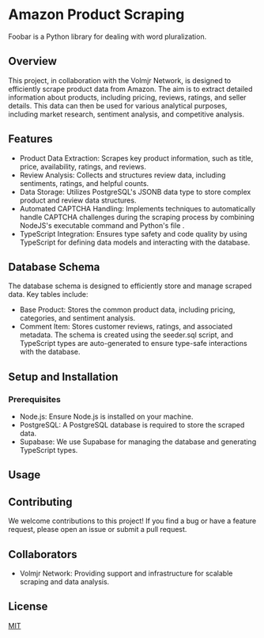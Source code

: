 # Amazon Product Scraping

Foobar is a Python library for dealing with word pluralization.

## Overview
This project, in collaboration with the Volmjr Network, is designed to efficiently scrape product data from Amazon. The aim is to extract detailed information about products, including pricing, reviews, ratings, and seller details. This data can then be used for various analytical purposes, including market research, sentiment analysis, and competitive analysis.


## Features 
- Product Data Extraction: Scrapes key product information, such as title, price, availability, ratings, and reviews.
- Review Analysis: Collects and structures review data, including sentiments, ratings, and helpful counts.
- Data Storage: Utilizes PostgreSQL's JSONB data type to store complex product and review data structures.
- Automated CAPTCHA Handling: Implements techniques to automatically handle CAPTCHA challenges during the scraping process by combining NodeJS's executable command and Python's file .
- TypeScript Integration: Ensures type safety and code quality by using TypeScript for defining data models and interacting with the database.

## Database Schema
The database schema is designed to efficiently store and manage scraped data. Key tables include:
- Base Product: Stores the common product data, including pricing, categories, and sentiment analysis.
- Comment Item: Stores customer reviews, ratings, and associated metadata.
The schema is created using the seeder.sql script, and TypeScript types are auto-generated to ensure type-safe interactions with the database.
## Setup and Installation

### Prerequisites
+ Node.js: Ensure Node.js is installed on your machine.
+ PostgreSQL: A PostgreSQL database is required to store the scraped data.
+ Supabase: We use Supabase for managing the database and generating TypeScript types.
## Usage 
## Contributing
We welcome contributions to this project! If you find a bug or have a feature request, please open an issue or submit a pull request.

## Collaborators
- Volmjr Network: Providing support and infrastructure for scalable scraping and data analysis.

## License

[MIT](https://choosealicense.com/licenses/mit/)